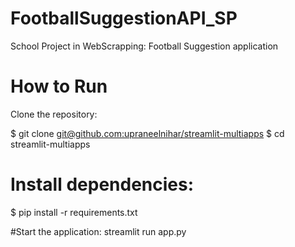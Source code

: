 # FootballSuggestionAPI_SP
School Project in WebScrapping: Football Suggestion application

# How to Run
Clone the repository:

$ git clone [git@github.com:upraneelnihar/streamlit-multiapps](https://github.com/suchalouis/FootballSuggestionAPI_SP.git)
$ cd streamlit-multiapps

# Install dependencies:
$ pip install -r requirements.txt

#Start the application:
streamlit run app.py
